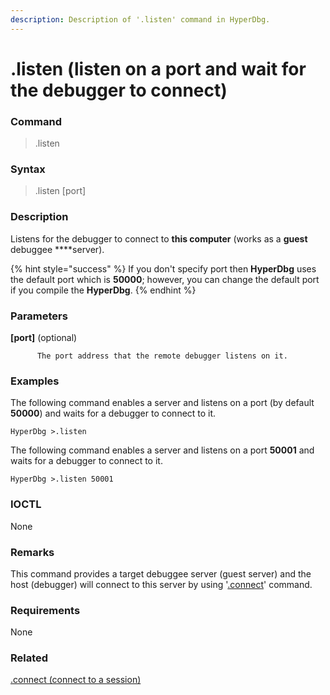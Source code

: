 ```yaml
---
description: Description of '.listen' command in HyperDbg.
---
```


# .listen \(listen on a port and wait for the debugger to connect\)

### Command

> .listen

### Syntax

> .listen \[port\]

### Description

Listens for the debugger to connect to **this computer** \(works as a **guest** debuggee ****server\).

{% hint style="success" %}
If you don't specify port then **HyperDbg** uses the default port which is **50000**; however, you can change the default port if you compile the **HyperDbg**.
{% endhint %}

### Parameters

**\[port\]** \(optional\)

          The port address that the remote debugger listens on it.

### Examples

The following command enables a server and listens on a port \(by default **50000**\) and waits for a debugger to connect to it.

```text
HyperDbg >.listen
```

The following command enables a server and listens on a port  **50001** and waits for a debugger to connect to it.

```text
HyperDbg >.listen 50001
```

### IOCTL

None

### **Remarks**

This command provides a target debuggee server \(guest server\) and the host \(debugger\) will connect to this server by using '[.connect](https://docs.hyperdbg.com/commands/meta-commands/.connect)' command.

### Requirements

None

### Related

[.connect \(connect to a session\)](https://docs.hyperdbg.com/commands/meta-commands/.connect)


